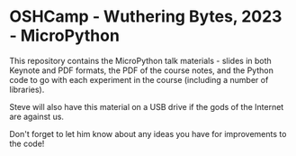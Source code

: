 # OSHCamp - Wuthering Bytes, 2023 - MicroPython

This repository contains the MicroPython talk materials - slides in both Keynote and PDF
formats, the PDF of the course notes, and the Python code to go with each experiment in
the course (including a number of libraries).

Steve will also have this material on a USB drive if the gods of the Internet are
against us.

Don't forget to let him know about any ideas you have for improvements to the code!
